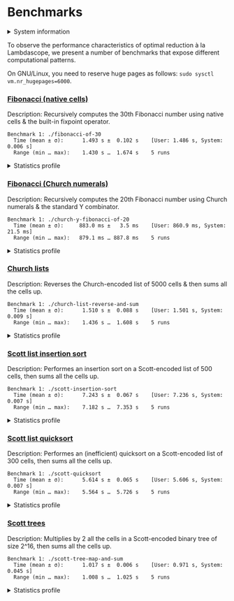 # Benchmarks

<details>
<summary>System information</summary>

```
                          ./+o+-       etiamz@etiamz
                  yyyyy- -yyyyyy+      OS: Ubuntu 24.04 noble
               ://+//////-yyyyyyo      Kernel: x86_64 Linux 6.8.0-60-generic
           .++ .:/++++++/-.+sss/`      Uptime: 16m
         .:++o:  /++++++++/:--:/-      Packages: 2799
        o:+o+:++.`..```.-/oo+++++/     Shell: bash 5.2.21
       .:+o:+o/.          `+sssoo+/    Resolution: 3840x2400
  .++/+:+oo+o:`             /sssooo.   DE: GNOME 46.7
 /+++//+:`oo+o               /::--:.   WM: Mutter
 \+/+o+++`o++o               ++////.   WM Theme: Adwaita
  .++.o+++oo+:`             /dddhhh.   GTK Theme: Yaru-red [GTK2/3]
       .+.o+oo:.          `oddhhhh+    Icon Theme: Yaru-red
        \+.++o+o``-````.:ohdhhhhh+     Font: Ubuntu Sans Bold 11 @wght=700
         `:o+++ `ohhhhhhhhyo++os:      Disk: 389G / 484G (85%)
           .o:`.syhhhhhhh/.oo++o`      CPU: AMD Ryzen 9 5900HX with Radeon Graphics @ 16x 4.68GHz
               /osyyyyyyo++ooo+++/     GPU: AMD/ATI Cezanne [Radeon Vega Series / Radeon Vega Mobile Series]
                   ````` +oo+++o\:     RAM: 5849MiB / 15388MiB
                          `oo++.
```

</details>

To observe the performance characteristics of optimal reduction à la Lambdascope, we present a number of benchmarks that expose different computational patterns.

On GNU/Linux, you need to reserve huge pages as follows: `sudo sysctl vm.nr_hugepages=6000`.

### [Fibonacci (native cells)](benchmarks/fibonacci-of-30.c)

Description: Recursively computes the 30th Fibonacci number using native cells & the built-in fixpoint operator.

```
Benchmark 1: ./fibonacci-of-30
  Time (mean ± σ):      1.493 s ±  0.102 s    [User: 1.486 s, System: 0.006 s]
  Range (min … max):    1.430 s …  1.674 s    5 runs
```

<details>
<summary>Statistics profile</summary>

```
Annihilation interactions: 0
 Commutation interactions: 8077611
        Beta interactions: 2692537
               Expansions: 2692536
    Native function calls: 12948453
            If-then-elses: 4870845
       Total interactions: 28589446
      Garbage collections: 20390451
       Delimiter mergings: 0
     Total graph rewrites: 48979897
    Duplicators allocated: 8077611
     Delimiters allocated: 0
    Total nodes allocated: 75905268
```

</details>

### [Fibonacci (Church numerals)](benchmarks/church-y-fibonacci-of-20.c)

Description: Recursively computes the 20th Fibonacci number using Church numerals & the standard Y combinator.

```
Benchmark 1: ./church-y-fibonacci-of-20
  Time (mean ± σ):     883.0 ms ±   3.5 ms    [User: 860.9 ms, System: 21.5 ms]
  Range (min … max):   879.1 ms … 887.8 ms    5 runs
```

<details>
<summary>Statistics profile</summary>

```
Annihilation interactions: 7586395
 Commutation interactions: 40055407
        Beta interactions: 515068
               Expansions: 0
    Native function calls: 0
            If-then-elses: 0
       Total interactions: 48156870
      Garbage collections: 2761986
       Delimiter mergings: 1710153
     Total graph rewrites: 52629009
    Duplicators allocated: 3395304
     Delimiters allocated: 20924457
    Total nodes allocated: 27978004
```

</details>

### [Church lists](benchmarks/church-list-reverse-and-sum.c)

Description: Reverses the Church-encoded list of 5000 cells & then sums all the cells up.

```
Benchmark 1: ./church-list-reverse-and-sum
  Time (mean ± σ):      1.510 s ±  0.088 s    [User: 1.501 s, System: 0.009 s]
  Range (min … max):    1.436 s …  1.608 s    5 runs
```

<details>
<summary>Statistics profile</summary>

```
Annihilation interactions: 12562495
 Commutation interactions: 100145031
        Beta interactions: 45004
               Expansions: 0
    Native function calls: 10000
            If-then-elses: 0
       Total interactions: 112762530
      Garbage collections: 5008
       Delimiter mergings: 20000
     Total graph rewrites: 112787538
    Duplicators allocated: 70001
     Delimiters allocated: 37622514
    Total nodes allocated: 37797544
```

</details>

### [Scott list insertion sort](benchmarks/scott-insertion-sort.c)

Description: Performes an insertion sort on a Scott-encoded list of 500 cells, then sums all the cells up.

```
Benchmark 1: ./scott-insertion-sort
  Time (mean ± σ):      7.243 s ±  0.067 s    [User: 7.236 s, System: 0.007 s]
  Range (min … max):    7.182 s …  7.353 s    5 runs
```

<details>
<summary>Statistics profile</summary>

```
Annihilation interactions: 84454257
 Commutation interactions: 360428235
        Beta interactions: 881254
               Expansions: 125750
    Native function calls: 250500
            If-then-elses: 124750
       Total interactions: 446138996
      Garbage collections: 66389568
       Delimiter mergings: 2371753
     Total graph rewrites: 514900317
    Duplicators allocated: 751506
     Delimiters allocated: 235551015
    Total nodes allocated: 243833121
```

</details>

### [Scott list quicksort](benchmarks/scott-quicksort.c)

Description: Performes an (inefficient) quicksort on a Scott-encoded list of 300 cells, then sums all the cells up.

```
Benchmark 1: ./scott-quicksort
  Time (mean ± σ):      5.614 s ±  0.065 s    [User: 5.606 s, System: 0.007 s]
  Range (min … max):    5.564 s …  5.726 s    5 runs
```

<details>
<summary>Statistics profile</summary>

```
Annihilation interactions: 41800200
 Commutation interactions: 320414188
        Beta interactions: 994504
               Expansions: 135450
    Native function calls: 180000
            If-then-elses: 89700
       Total interactions: 363478592
      Garbage collections: 28627773
       Delimiter mergings: 46717266
     Total graph rewrites: 438823631
    Duplicators allocated: 904512
     Delimiters allocated: 167241000
    Total nodes allocated: 172722178
```

</details>

### [Scott trees](benchmarks/scott-tree-map-and-sum.c)

Description: Multiplies by 2 all the cells in a Scott-encoded binary tree of size 2^16, then sums all the cells up.

```
Benchmark 1: ./scott-tree-map-and-sum
  Time (mean ± σ):      1.017 s ±  0.006 s    [User: 0.971 s, System: 0.045 s]
  Range (min … max):    1.008 s …  1.025 s    5 runs
```

<details>
<summary>Statistics profile</summary>

```
Annihilation interactions: 9174902
 Commutation interactions: 40468491
        Beta interactions: 1507314
               Expansions: 262140
    Native function calls: 262142
            If-then-elses: 0
       Total interactions: 51412849
      Garbage collections: 4587512
       Delimiter mergings: 1671022
     Total graph rewrites: 57671383
    Duplicators allocated: 393212
     Delimiters allocated: 25263975
    Total nodes allocated: 32669493
```

</details>
